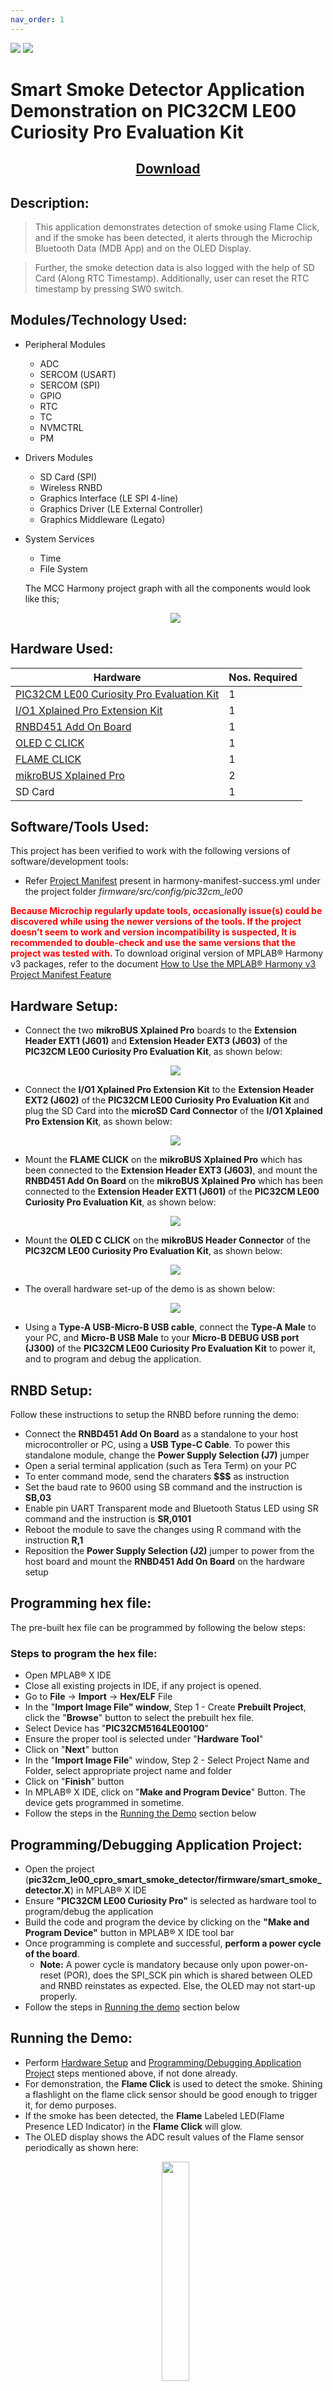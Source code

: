 ```yaml
---
nav_order: 1
---
```

<img src = "images/microchip_logo.png">
<img src = "images/microchip_mplab_harmony_logo_small.png">

# Smart Smoke Detector Application Demonstration on PIC32CM LE00 Curiosity Pro Evaluation Kit
<h2 align="center"> <a href="https://github.com/Microchip-MPLAB-Harmony/reference_apps/releases/latest/download/pic32cm_le00_cpro_smart_smoke_detector.zip" > Download </a> </h2>

## Description:
> This application demonstrates detection of smoke using Flame Click, and if the smoke has been detected, it alerts through the Microchip Bluetooth Data (MDB App) and on the OLED Display.

> Further, the smoke detection data is also logged with the help of SD Card (Along RTC Timestamp). Additionally, user can reset the RTC timestamp by pressing SW0 switch.

## Modules/Technology Used:
- Peripheral Modules
    - ADC
    - SERCOM (USART)
    - SERCOM (SPI)
    - GPIO
    - RTC
    - TC
    - NVMCTRL
    - PM
- Drivers Modules
    - SD Card (SPI)
    - Wireless RNBD
    - Graphics Interface (LE SPI 4-line)
    - Graphics Driver (LE External Controller)
    - Graphics Middleware (Legato)
- System Services
    - Time
    - File System

    The MCC Harmony project graph with all the components would look like this;
 
    <p align = "center"> <img src = "images/project_graph.png">

## Hardware Used:
| Hardware                                                                                                  | Nos. Required |
| --------------------------------------------------------------------------------------------------------- | ------------- |
| [PIC32CM LE00 Curiosity Pro Evaluation Kit](https://www.microchip.com/en-us/development-tool/EV80P12A)    | 1 |
| [I/O1 Xplained Pro Extension Kit](https://www.microchip.com/Developmenttools/ProductDetails/ATIO1-XPRO)   | 1 |
| [RNBD451 Add On Board](https://www.microchip.com/en-us/development-tool/ev25f14a)                         | 1 |
| [OLED C CLICK](https://www.mikroe.com/oled-c-click)                                                       | 1 |
| [FLAME CLICK](https://www.mikroe.com/flame-click)                                                         | 1 |
| [mikroBUS Xplained Pro](https://www.microchip.com/en-us/development-tool/atmbusadapter-xpro)              | 2 |
| SD Card                                                                                                   | 1 |
## Software/Tools Used:
This project has been verified to work with the following versions of software/development tools:</span>
- Refer [Project Manifest](./firmware/src/config/pic32cm_le00/harmony-manifest-success.yml) present in harmony-manifest-success.yml under the project folder *firmware/src/config/pic32cm_le00*

<span style="color:red; font-weight:bold"> Because Microchip regularly update tools, occasionally issue(s) could be discovered while using the newer versions of the tools. If the project doesn’t seem to work and version incompatibility is suspected, It is recommended to double-check and use the same versions that the project was tested with. </span> To download original version of MPLAB® Harmony v3 packages, refer to the document [How to Use the MPLAB® Harmony v3 Project Manifest Feature](https://ww1.microchip.com/downloads/en/DeviceDoc/How-to-Use-the-MPLAB®-Harmony-v3-Project-Manifest-Feature-DS90003305.pdf)

## Hardware Setup:
- Connect the two **mikroBUS Xplained Pro** boards to the **Extension Header EXT1 (J601)** and **Extension Header EXT3 (J603)** of the **PIC32CM LE00 Curiosity Pro Evaluation Kit**, as shown below:
  <p align = "center"> <img src = "images/hardware_setup_mikroBUS_Xplained_Pro.png">
- Connect the **I/O1 Xplained Pro Extension Kit** to the **Extension Header EXT2 (J602)** of the **PIC32CM LE00 Curiosity Pro Evaluation Kit** and plug the SD Card into the **microSD Card Connector** of the **I/O1 Xplained Pro Extension Kit**, as shown below:
  <p align = "center"> <img src = "images/hardware_setup_IO1_Xplained_Pro.png">
- Mount the **FLAME CLICK** on the **mikroBUS Xplained Pro** which has been connected to the **Extension Header EXT3 (J603)**, and mount the  **RNBD451 Add On Board** on the **mikroBUS Xplained Pro** which has been connected to the **Extension Header EXT1 (J601)** of the **PIC32CM LE00 Curiosity Pro Evaluation Kit**, as shown below:
  <p align = "center"> <img src = "images/hardware_setup_flame_rnbd.png">
- Mount the **OLED C CLICK** on the **mikroBUS Header Connector** of the **PIC32CM LE00 Curiosity Pro Evaluation Kit**, as shown below:
  <p align = "center"> <img src = "images/hardware_setup_oled.png"> 
- The overall hardware set-up of the demo is as shown below:
  <p align = "center"> <img src = "images/hardware_setup_overall_setup.png">
- Using a **Type-A USB-Micro-B USB cable**, connect the **Type-A Male** to your PC, and **Micro-B USB Male** to your **Micro-B DEBUG USB port (J300)** of the **PIC32CM LE00 Curiosity Pro Evaluation Kit** to power it, and to program and debug the application.

## RNBD Setup:
Follow these instructions to setup the RNBD before running the demo:
- Connect the **RNBD451 Add On Board** as a standalone to your host microcontroller or PC, using a **USB Type-C Cable**. To power this standalone module, change the **Power Supply Selection (J7)** jumper
- Open a serial terminal application (such as Tera Term) on your PC
- To enter command mode, send the charaters **$$$** as instruction
- Set the baud rate to 9600 using SB command and the instruction is **SB,03**
- Enable pin UART Transparent mode and Bluetooth Status LED using SR command and the instruction is **SR,0101**
- Reboot the module to save the changes using R command with the instruction **R,1**
- Reposition the **Power Supply Selection (J2)** jumper to power from the host board and mount the **RNBD451 Add On Board** on the hardware setup 

## Programming hex file:
The pre-built hex file can be programmed by following the below steps:
### Steps to program the hex file:
- Open MPLAB® X IDE
- Close all existing projects in IDE, if any project is opened.
- Go to **File** -> **Import** -> **Hex/ELF** File
- In the "**Import Image File" window**, Step 1 - Create **Prebuilt Project**, click the "**Browse**" button to select the prebuilt hex file.
- Select Device has "**PIC32CM5164LE00100**"
- Ensure the proper tool is selected under "**Hardware Tool**"
- Click on "**Next**" button
- In the "**Import Image File**" window, Step 2 - Select Project Name and Folder, select appropriate project name and folder
- Click on "**Finish**" button
- In MPLAB® X IDE, click on "**Make and Program Device**" Button. The device gets programmed in sometime.
- Follow the steps in the [Running the Demo](#running-the-demo) section below
## Programming/Debugging Application Project:
- Open the project (**pic32cm_le00_cpro_smart_smoke_detector/firmware/smart_smoke_detector.X**) in MPLAB® X IDE
- Ensure **"PIC32CM LE00 Curiosity Pro"** is selected as hardware tool to program/debug the application
- Build the code and program the device by clicking on the **"Make and Program Device"** button in MPLAB® X IDE tool bar
- Once programming is complete and successful, **perform a power cycle of the board**.
  - **Note:** A power cycle is mandatory because only upon power-on-reset (POR), does the SPI_SCK pin which is shared between OLED and RNBD reinstates as expected. Else, the OLED may not start-up properly.
- Follow the steps in [Running the demo](#running-the-demo) section below
## Running the Demo:
- Perform [Hardware Setup](#hardware-setup) and [Programming/Debugging Application Project](#programmingdebugging-application-project) steps mentioned above, if not done already.
- For demonstration, the **Flame Click** is used to detect the smoke. Shining a flashlight on the flame click sensor should be good enough to trigger it, for demo purposes.
- If the smoke has been detected, the **Flame** Labeled LED(Flame Presence LED Indicator) in the **Flame Click** will glow.
- The OLED display shows the ADC result values of the Flame sensor periodically as shown here:
  <p align = "center"> <img src = "images/oled_display.png" width="30%">
- The SD Card log the smoke detection message along with the Timestamp (RTC).
- To get the fire alarm detection in the mobile app, please proceed the following steps:
  - Install the Microchip Bluetooth Data Android App in your Android Smartphone using the **MicrochipBluetoothData_Smartsmoke.apk** file under the project folder *Android_App*. Alternatively, [Click here](https://github.com/Microchip-MPLAB-Harmony/reference_apps/releases/latest/download/MicrochipBluetoothData_Smartsmoke.apk) to download it.
  - Enable and allow Bluetooth and location from Smartphone settings
  - Open the "**Microchip Bluetooth Data (MBD)**" android app from your smartphone and tap on "**BLE UART**" icon on the dashboard. If prompted, allow the application to turn on Bluetooth, as shown:
    <p align = "center"> <img src = "images/mobile_app_ble_uart.png">
  - Click on flame detector option from the list, as shown:  
    <p align = "center"> <img src = "images/flamedetector.png" width="20%"> 
  - Now, scan for RNBD451 Bluetooth device under the Device window and connect it. The RNBD device should appear as **RNBD451_XXXX (deviceId)** in the list of Bluetooth devices. After, click on it. *Note, for your setup, the deviceId may vary*
    <p align = "center"> <img src = "images/rnbd_scan.png" width="20%">
  - Select the **"Text Mode option"**, as shown:  
    <p align = "center"> <img src = "images/mobile_app_text_mode.png">
  - Then, the GUI of the mobile app, displays the fire detection data, as shown:
    <p align = "center"> <img src = "images/mobile_app_display_data.png">

## Comments:
- Reference Material:
  - [Getting Started With the PIC32CM LE00 Curiosity Pro Evaluation Kit](https://youtu.be/Z5cWjyYZa5g?si=-j7fUB_kQp6PpTFr)
  - [Low Power Application on PIC32CM LE00 (Cortex M23) MCUs Using MPLAB® Harmony v3 Peripheral Libraries](https://microchipdeveloper.com/xwiki/bin/view/software-tools/harmony/low-power-application-on-pic32cm-le00)
- This application demo builds and works out of box by following the instructions above in [Running the Demo](#running-the-demo) section. If you need to enhance/customize this application demo, you need to use the MPLAB® Harmony v3 Software framework. Refer links below to setup and build your applications using MPLAB® Harmony v3.
	- [How to Setup MPLAB® Harmony v3 Software Development Framework](https://www.microchip.com/content/dam/mchp/documents/MCU32/ProductDocuments/SupportingCollateral/How-to-Setup-MPLAB-Harmony-v3-Software-Development-Framework-DS90003232.pdf)
	- [How to Build an Application by Adding a New PLIB, Driver, or Middleware to an Existing MPLAB® Harmony v3 Project](https://www.microchip.com/content/dam/mchp/documents/MCU32/ProductDocuments/SupportingCollateral/How-to-Build-an-Application-by-Adding-a-New-PLIB-Driver-or-Middleware-to-an-Existing-MPLAB-Harmony-v3-Project-DS90003253.pdf)  
	- <span style="color:red; font-weight:bold"> **MPLAB® Harmony v3 is also configurable through MPLAB® Code Configurator (MCC). Refer to the below links for specific instructions to use MPLAB® Harmony v3 with MCC.**</span>
		- [Create a new MPLAB® Harmony v3 project using MCC](https://microchipdeveloper.com/harmony3:getting-started-training-module-using-mcc)
		- [Getting Started with MPLAB® Harmony v3 Using MPLAB® Code Configurator](https://www.youtube.com/watch?v=KdhltTWaDp0)
		- [MPLAB® Code Configurator Content Manager for MPLAB® Harmony v3 Projects](https://www.youtube.com/watch?v=PRewTzrI3iE)
## Revision
- v1.7.0 Initial Release of the demo.